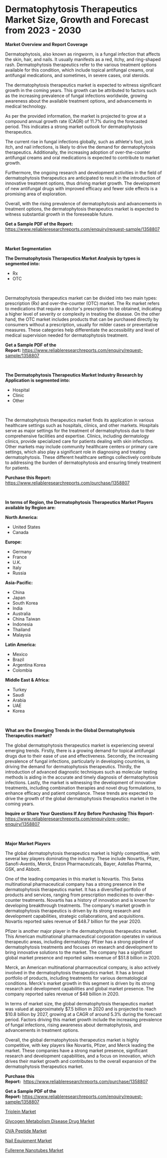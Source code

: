 <p><h1>Dermatophytosis Therapeutics Market Size, Growth and Forecast from 2023 - 2030</h1></p><p><strong>Market Overview and Report Coverage</strong></p>
<p><p>Dermatophytosis, also known as ringworm, is a fungal infection that affects the skin, hair, and nails. It usually manifests as a red, itchy, and ring-shaped rash. Dermatophytosis therapeutics refer to the various treatment options available for this condition, which include topical antifungal creams, oral antifungal medications, and sometimes, in severe cases, oral steroids.</p><p>The dermatophytosis therapeutics market is expected to witness significant growth in the coming years. This growth can be attributed to factors such as the increasing prevalence of fungal infections worldwide, growing awareness about the available treatment options, and advancements in medical technology.</p><p>As per the provided information, the market is projected to grow at a compound annual growth rate (CAGR) of 11.7% during the forecasted period. This indicates a strong market outlook for dermatophytosis therapeutics.</p><p>The current rise in fungal infections globally, such as athlete's foot, jock itch, and nail infections, is likely to drive the demand for dermatophytosis therapeutics. Additionally, the increasing adoption of over-the-counter antifungal creams and oral medications is expected to contribute to market growth.</p><p>Furthermore, the ongoing research and development activities in the field of dermatophytosis therapeutics are anticipated to result in the introduction of innovative treatment options, thus driving market growth. The development of new antifungal drugs with improved efficacy and fewer side effects is a promising area of exploration.</p><p>Overall, with the rising prevalence of dermatophytosis and advancements in treatment options, the dermatophytosis therapeutics market is expected to witness substantial growth in the foreseeable future.</p></p>
<p><strong>Get a Sample PDF of the Report:</strong> <a href="https://www.reliableresearchreports.com/enquiry/request-sample/1358807">https://www.reliableresearchreports.com/enquiry/request-sample/1358807</a></p>
<p>&nbsp;</p>
<p><strong>Market Segmentation</strong></p>
<p><strong>The Dermatophytosis Therapeutics Market Analysis by types is segmented into:</strong></p>
<p><ul><li>Rx</li><li>OTC</li></ul></p>
<p>&nbsp;</p>
<p><p>Dermatophytosis therapeutics market can be divided into two main types: prescription (Rx) and over-the-counter (OTC) market. The Rx market refers to medications that require a doctor's prescription to be obtained, indicating a higher level of severity or complexity in treating the disease. On the other hand, the OTC market includes products that can be purchased directly by consumers without a prescription, usually for milder cases or preventative measures. These categories help differentiate the accessibility and level of medical supervision needed for dermatophytosis treatment.</p></p>
<p><strong>Get a Sample PDF of the Report:</strong>&nbsp;<a href="https://www.reliableresearchreports.com/enquiry/request-sample/1358807">https://www.reliableresearchreports.com/enquiry/request-sample/1358807</a></p>
<p>&nbsp;</p>
<p><strong>The Dermatophytosis Therapeutics Market Industry Research by Application is segmented into:</strong></p>
<p><ul><li>Hospital</li><li>Clinic</li><li>Other</li></ul></p>
<p>&nbsp;</p>
<p><p>The dermatophytosis therapeutics market finds its application in various healthcare settings such as hospitals, clinics, and other markets. Hospitals serve as major settings for the treatment of dermatophytosis due to their comprehensive facilities and expertise. Clinics, including dermatology clinics, provide specialized care for patients dealing with skin infections. Other markets may include community healthcare centers or primary care settings, which also play a significant role in diagnosing and treating dermatophytosis. These different healthcare settings collectively contribute to addressing the burden of dermatophytosis and ensuring timely treatment for patients.</p></p>
<p><strong>Purchase this Report:</strong>&nbsp; <a href="https://www.reliableresearchreports.com/purchase/1358807">https://www.reliableresearchreports.com/purchase/1358807</a></p>
<p>&nbsp;</p>
<p><strong>In terms of Region, the Dermatophytosis Therapeutics Market Players available by Region are:</strong></p>
<p>
    <p> <strong> North America: </strong>
        <ul>
            <li>United States</li>
            <li>Canada</li>
        </ul>
        </p> 
    <p> <strong> Europe: </strong>
        <ul>
            <li>Germany</li>
            <li>France</li>
            <li>U.K.</li>
            <li>Italy</li>
            <li>Russia</li>
        </ul>
        </p> 
    <p> <strong> Asia-Pacific: </strong>
        <ul>
            <li>China</li>
            <li>Japan</li>
            <li>South Korea</li>
            <li>India</li>
            <li>Australia</li>
            <li>China Taiwan</li>
            <li>Indonesia</li>
            <li>Thailand</li>
            <li>Malaysia</li>
        </ul>
        </p> 
    <p> <strong> Latin America: </strong>
        <ul>
            <li>Mexico</li>
            <li>Brazil</li>
            <li>Argentina Korea</li>
            <li>Colombia</li>
        </ul>
        </p> 
    <p> <strong> Middle East & Africa: </strong>
        <ul>
            <li>Turkey</li>
            <li>Saudi</li>
            <li>Arabia</li>
            <li>UAE</li>
            <li>Korea</li>
        </ul>
    </p>
    </p>
<p>&nbsp;</p>
<p><strong>What are the Emerging Trends in the Global Dermatophytosis Therapeutics market?</strong></p>
<p><p>The global dermatophytosis therapeutics market is experiencing several emerging trends. Firstly, there is a growing demand for topical antifungal drugs due to their ease of use and effectiveness. Secondly, the increasing prevalence of fungal infections, particularly in developing countries, is driving the demand for dermatophytosis therapeutics. Thirdly, the introduction of advanced diagnostic techniques such as molecular testing methods is aiding in the accurate and timely diagnosis of dermatophytosis infections. Lastly, the market is witnessing the development of innovative treatments, including combination therapies and novel drug formulations, to enhance efficacy and patient compliance. These trends are expected to drive the growth of the global dermatophytosis therapeutics market in the coming years.</p></p>
<p><strong>Inquire or Share Your Questions If Any Before Purchasing This Report</strong>- <a href="https://www.reliableresearchreports.com/enquiry/pre-order-enquiry/1358807">https://www.reliableresearchreports.com/enquiry/pre-order-enquiry/1358807</a></p>
<p>&nbsp;</p>
<p><strong>Major Market Players</strong></p>
<p><p>The global dermatophytosis therapeutics market is highly competitive, with several key players dominating the industry. These include Novartis, Pfizer, Sanofi-Aventis, Merck, Enzon Pharmaceuticals, Bayer, Astellas Pharma, GSK, and Abbott.</p><p>One of the leading companies in this market is Novartis. This Swiss multinational pharmaceutical company has a strong presence in the dermatophytosis therapeutics market. It has a diversified portfolio of products and services, ranging from prescription medicines to over-the-counter treatments. Novartis has a history of innovation and is known for developing breakthrough treatments. The company's market growth in dermatophytosis therapeutics is driven by its strong research and development capabilities, strategic collaborations, and acquisitions. Novartis reported sales revenue of $48.7 billion for the year 2020.</p><p>Pfizer is another major player in the dermatophytosis therapeutics market. This American multinational pharmaceutical corporation operates in various therapeutic areas, including dermatology. Pfizer has a strong pipeline of dermatophytosis treatments and focuses on research and development to bring innovative solutions to the market. The company has a significant global market presence and reported sales revenue of $51.8 billion in 2020.</p><p>Merck, an American multinational pharmaceutical company, is also actively involved in the dermatophytosis therapeutics market. It has a broad portfolio of products, including treatments for various dermatological conditions. Merck's market growth in this segment is driven by its strong research and development capabilities and global market presence. The company reported sales revenue of $48 billion in 2020.</p><p>In terms of market size, the global dermatophytosis therapeutics market was valued at approximately $7.5 billion in 2020 and is projected to reach $10.8 billion by 2027, growing at a CAGR of around 5.3% during the forecast period. Factors driving this market growth include the increasing prevalence of fungal infections, rising awareness about dermatophytosis, and advancements in treatment options.</p><p>Overall, the global dermatophytosis therapeutics market is highly competitive, with key players like Novartis, Pfizer, and Merck leading the market. These companies have a strong market presence, significant research and development capabilities, and a focus on innovation, which drives their market growth and contributes to the overall expansion of the dermatophytosis therapeutics market.</p></p>
<p><strong>Purchase this Report:</strong>&nbsp;&nbsp;<a href="https://www.reliableresearchreports.com/purchase/1358807">https://www.reliableresearchreports.com/purchase/1358807</a></p>
<p></p>
<p><strong>Get a Sample PDF of the Report:</strong>&nbsp;<a href="https://www.reliableresearchreports.com/enquiry/request-sample/1358807">https://www.reliableresearchreports.com/enquiry/request-sample/1358807</a></p>
<p><p><a href="https://www.linkedin.com/pulse/triolein-market-insights-players-forecast-till-2030-jose-researchs-1kure/">Triolein Market</a></p><p><a href="https://github.com/santosh758595/Market-Research-Report-List-1/blob/main/glycogen-metabolism-disease-drug-market.md">Glycogen Metabolism Disease Drug Market</a></p><p><a href="https://medium.com/@ashlybednar2023/ova-peptide-market-size-growth-forecast-2023-2030-562128142633">OVA Peptide Market</a></p><p><a href="https://www.linkedin.com/pulse/nail-equipment-market-size-share-amp-trends-analysis-report-ns0re/">Nail Equipment Market</a></p><p><a href="https://medium.com/@jackytorphy/fullerene-nanotubes-market-size-growth-forecast-2023-2030-f6ba645ff350">Fullerene Nanotubes Market</a></p></p>
